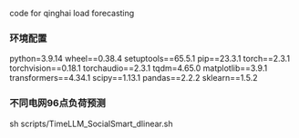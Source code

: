 code for qinghai load forecasting
### 环境配置
python=3.9.14
wheel==0.38.4
setuptools==65.5.1
pip==23.3.1
torch==2.3.1
torchvision==0.18.1
torchaudio==2.3.1
tqdm=4.65.0
matplotlib==3.9.1
transformers==4.34.1
scipy==1.13.1
pandas==2.2.2
sklearn==1.5.2


### 不同电网96点负荷预测
sh scripts/TimeLLM_SocialSmart_dlinear.sh
